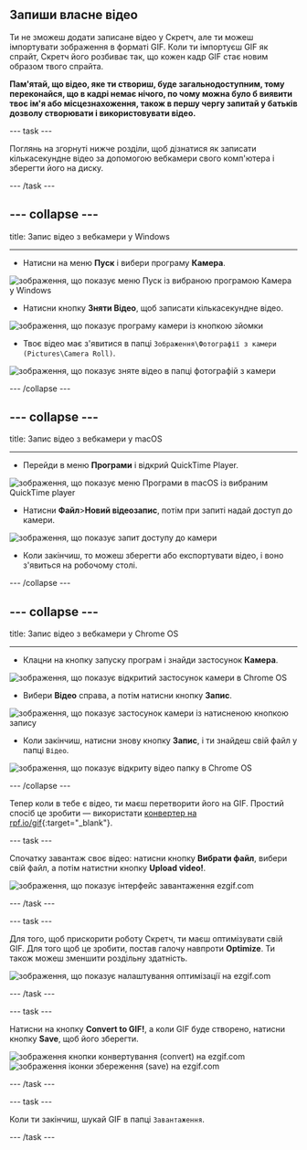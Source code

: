 ## Запиши власне відео

Ти не зможеш додати записане відео у Скретч, але ти можеш імпортувати зображення в форматі GIF. Коли ти імпортуєш GIF як спрайт, Скретч його розбиває так, що кожен кадр GIF стає новим образом твого спрайта.

**Пам'ятай, що відео, яке ти створиш, буде загальнодоступним, тому переконайся, що в кадрі немає нічого, по чому можна було б виявити твоє ім'я або місцезнахоження, також в першу чергу запитай у батьків дозволу створювати і використовувати відео.**

--- task ---

Поглянь на згорнуті нижче розділи, щоб дізнатися як записати кількасекундне відео за допомогою вебкамери свого комп'ютера і зберегти його на диску.

--- /task ---

--- collapse ---
---

title: Запис відео з вебкамери у Windows

---
- Натисни на меню **Пуск** і вибери програму **Камера**.

![зображення, що показує меню Пуск із вибраною програмою Камера у Windows](images/camera-app.png)

- Натисни кнопку **Зняти Відео**, щоб записати кількасекундне відео.

![зображення, що показує програму камери із кнопкою зйомки](images/record-win.png)

- Твоє відео має з'явитися в папці `Зображення\Фотографії з камери (Pictures\Camera Roll)`.

![зображення, що показує зняте відео в папці фотографій з камери](images/camera-roll.png)


--- /collapse ---

--- collapse ---
---

title: Запис відео з вебкамери у macOS

---
- Перейди в меню **Програми** і відкрий QuickTime Player.

![зображення, що показує меню Програми в macOS із вибраним QuickTime player](images/quicktime.png)

- Натисни **Файл**>**Новий відеозапис**, потім при запиті надай доступ до камери.

![зображення, що показує запит доступу до камери](images/allow_cam_macOS.png)

- Коли закінчиш, то можеш зберегти або експортувати відео, і воно з'явиться на робочому столі.


--- /collapse ---

--- collapse ---
---

title: Запис відео з вебкамери у Chrome OS

---

- Клацни на кнопку запуску програм і знайди застосунок **Камера**.

![зображення, що показує відкритий застосунок камери в Chrome OS](images/opencamera.png)

- Вибери **Відео** справа, а потім натисни кнопку **Запис**.

![зображення, що показує застосунок камери із натисненою кнопкою запису](images/hitrecord.png)

- Коли закінчиш, натисни знову кнопку **Запис**, і ти знайдеш свій файл у папці `Відео`.

![зображення, що показує відкриту відео папку в Chrome OS](images/videosfolder.png)

--- /collapse ---

Тепер коли в тебе є відео, ти маєш перетворити його на GIF. Простий спосіб це зробити — використати [конвертер на rpf.io/gif](https://rpf.io/gif){:target="_blank"}.

--- task ---

Спочатку завантаж своє відео: натисни кнопку **Вибрати файл**, вибери свій файл, а потім натистни кнопку **Upload video!**.

![зображення, що показує інтерфейс завантаження ezgif.com](images/ezgif-upload.png)

--- /task ---

--- task ---

Для того, щоб прискорити роботу Скретч, ти маєш оптимізувати свій GIF. Для того щоб це зробити, постав галочу навпроти **Optimize**. Ти також можеш зменшити роздільну здатність.

![зображення, що показує налаштування оптимізації на ezgif.com](images/optimise-gif.png)

--- /task ---

--- task ---

Натисни на кнопку **Convert to GIF!**, а коли GIF буде створено, натисни кнопку **Save**, щоб його зберегти.

![зображення кнопки конвертування (convert) на ezgif.com](images/convert_btn.png) ![зображення іконки збереження (save) на ezgif.com](images/save_icon.png)

--- /task ---


--- task ---

Коли ти закінчиш, шукай GIF в папці `Завантаження`.

--- /task ---




